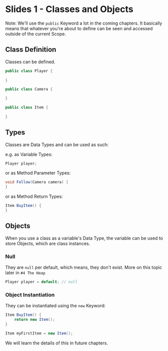 # Slides 1 - Classes and Objects

Note: We'll use the `public` Keyword a lot in the coming chapters. It basically means that whatever you're about to define can be seen and accessed outside of the current Scope. 

## Class Definition
Classes can be defined.
```csharp
public class Player {
    
}
```

```csharp
public class Camera {

}
```

```csharp
public class Item {
    
}
```

## Types
Classes are Data Types and can be used as such:

e.g. as Variable Types:
```csharp
Player player;
```

or as Method Parameter Types:
```csharp
void Follow(Camera camera) {
}
```

or as Method Return Types:
```csharp
Item BuyItem() {
}
```

## Objects
When you use a class as a variable's Data Type, the variable can be used to store Objects, which are class instances. 

### Null
They are `null` per default, which means, they don't exist. More on this topic later in `#4 The Heap`
```csharp
Player player = default; // null
```

### Object Instantiation
They can be instantiated using the `new` Keyword:
```csharp
Item BuyItem() {
    return new Item();
}
```

```csharp
Item myFirstItem = new Item();
```

We will learn the details of this in future chapters.